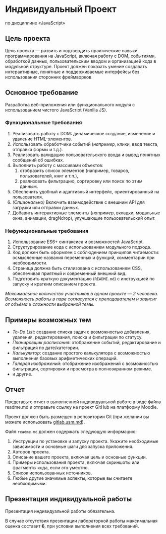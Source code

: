 # Индивидуальный Проект

по дисциплине «JavaScript»

## Цель проекта

Цель проекта — развить и подтвердить практические навыки программирования на JavaScript, включая работу с DOM, событиями, обработкой данных, пользовательским вводом и организацией кода в модульной структуре. Проект должен показать умение создавать интерактивные, понятные и поддерживаемые интерфейсы без использования сторонних фреймворков.

## Основное требование

Разработка веб-приложения или функционального модуля с использованием чистого JavaScript (Vanilla JS).

### Функциональные требования

1. Реализовать работу с DOM: динамическое создание, изменение и удаление HTML-элементов.
2. Использовать обработчики событий (_например_, клики, ввод текста, отправка формы и т.д.).
3. Реализовать валидацию пользовательского ввода и вывод понятных сообщений об ошибках.
4. Выполнить работу с массивами объектов:
   1. отобразить список элементов (например, товаров, пользователей, книг и т.п.),
   2. реализовать фильтрацию, сортировку или поиск по этим данным.
5. Обеспечить удобный и адаптивный интерфейс, ориентированный на пользователя.
6. _(Опционально)_ Включить взаимодействие с внешним API для загрузки или отправки данных.
7. Добавить интерактивные элементы (_например_, вкладки, модальные окна, анимации, dragNdrop), улучшающие пользовательский опыт.

### Нефункциональные требования

1. Использование ES6+ синтаксиса и возможностей JavaScript.
2. Структурирование кода с использованием модульного подхода.
3. Код должен быть оформлен с соблюдением принципов читаемости: осмысленные названия переменных и функций, комментарии при необходимости.
4. Страница должна быть стилизована с использованием CSS, обеспечивая приятный и современный внешний вид.
5. Подготовить краткую документацию (`README.md`) с инструкцией по запуску и кратким описанием проекта.

_Максимальное количество участников в одном проекте — 2 человека. Возможность работы в паре согласуется с преподавателем и зависит от объёма и сложности выбранной темы._

## Примеры возможных тем

- _To-Do List_: создание списка задач с возможностью добавления, удаления, редактирования, поиска и фильтрации по статусу.
- _Планировщик расписания_: отображение событий, редактирование и фильтрация по дате/категории.
- _Калькулятор_: создание простого калькулятора с возможностью выполнения базовых арифметических операций.
- _Галерея изображений_: отображение изображений с возможностью фильтрации, сортировки и просмотра в полноэкранном режиме.
- и другие.

## Отчет

Представьте отчет о выполненной индивидуальной работе в виде файла readme.md и отправьте ссылку на проект GitHub на платформу Moodle.

Проект должен быть размещен в репозитории Git (при желании вы можете использовать [gitlab.usm.md](gitlab.usm.md)).

Файл `readme.md` должен содержать следующую информацию:

1. Инструкции по установке и запуску проекта. Укажите необходимые зависимости и основные шаги для запуска приложения.
2. Авторов проекта.
3. Описание вашего проекта, включая цель и основные функции.
4. Примеры использования проекта, включая скриншоты или фрагменты кода, если это уместно.
5. Список использованных источников.
6. Любые другие значимые аспекты, которые вы считаете необходимыми.

## Презентация индивидуальной работы

Презентация индивидуальной работы обязательна.

В случае отсутствия презентации лабораторной работы максимальная оценка составит **6**, при условии выполнения всех требований.
